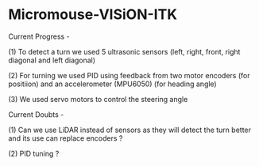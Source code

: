 # Micromouse-VISiON-ITK

Current Progress -

(1) To detect a turn we used 5 ultrasonic sensors (left, right, front, right diagonal and left diagonal)

(2) For turning we used PID using feedback from two motor encoders (for positiion) and an accelerometer (MPU6050) (for heading angle) 

(3) We used servo motors to control the steering angle 


Current Doubts -

(1) Can we use LiDAR instead of sensors as they will detect the turn better and its use can replace encoders ?

(2) PID tuning ?
